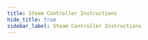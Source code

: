 ```yaml
---
title: Steam Controller Instructions
hide_title: true
sidebar_label: Steam Controller Instructions
---
```


